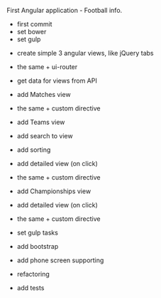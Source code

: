 First Angular application - Football info.

 + first commit
 + set bower
 + set gulp

 - create simple 3 angular views, like jQuery tabs
 - the same + ui-router
 - get data for views from API

 - add Matches view
 - the same + custom directive

 - add Teams view
 - add search to view
 - add sorting
 - add detailed view (on click)
 - the same + custom directive

 - add Championships view
 - add detailed view (on click)
 - the same + custom directive

 - set gulp tasks
 - add bootstrap
 - add phone screen supporting

 - refactoring
 - add tests